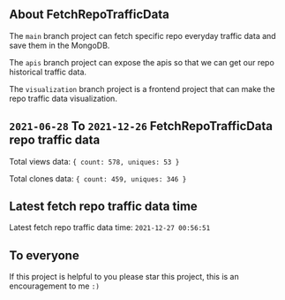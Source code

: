## About FetchRepoTrafficData

The `main` branch project can fetch specific repo everyday traffic data and save them in the MongoDB.

The `apis` branch project can expose the apis so that we can get our repo historical traffic data.

The `visualization` branch project is a frontend project that can make the repo traffic data visualization.

## `2021-06-28` To `2021-12-26` FetchRepoTrafficData repo traffic data

Total views data: `{ count: 578, uniques: 53 }`

Total clones data: `{ count: 459, uniques: 346 }`

## Latest fetch repo traffic data time

Latest fetch repo traffic data time: `2021-12-27 00:56:51`

## To everyone

If this project is helpful to you please star this project, this is an encouragement to me `:)`



